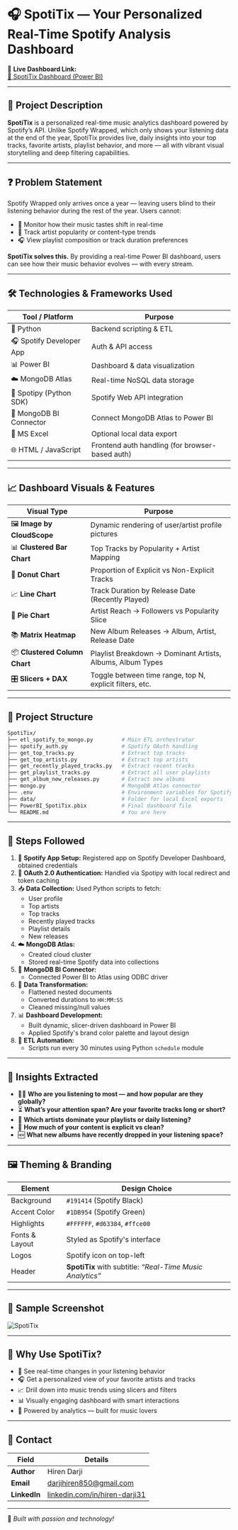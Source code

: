 # 🎧 SpotiTix — Your Personalized Real-Time Spotify Analysis Dashboard

🚀 **Live Dashboard Link:**  
[🔗 SpotiTix Dashboard (Power BI)](https://app.powerbi.com/view?r=eyJrIjoiNTY5Yjg2MDMtNmEzMi00OTVmLTlkYTUtMzg1NTc2ZGI3N2IzIiwidCI6ImQxZjE0MzQ4LWYxYjUtNGEwOS1hYzk5LTdlYmYyMTNjYmM4MSIsImMiOjEwfQ%3D%3D)

---

## 📝 Project Description

**SpotiTix** is a personalized real-time music analytics dashboard powered by Spotify’s API. Unlike Spotify Wrapped, which only shows your listening data at the end of the year, SpotiTix provides live, daily insights into your top tracks, favorite artists, playlist behavior, and more — all with vibrant visual storytelling and deep filtering capabilities.

---

## ❓ Problem Statement

Spotify Wrapped only arrives once a year — leaving users blind to their listening behavior during the rest of the year. Users cannot:

- 🔄 Monitor how their music tastes shift in real-time  
- 🎵 Track artist popularity or content-type trends  
- 🎧 View playlist composition or track duration preferences  

**SpotiTix solves this.** By providing a real-time Power BI dashboard, users can see how their music behavior evolves — with every stream.

---

## 🛠️ Technologies & Frameworks Used

| Tool / Platform             | Purpose                                              |
|-----------------------------|------------------------------------------------------|
| 🐍 Python                  | Backend scripting & ETL                              |
| 🎧 Spotify Developer App   | Auth & API access                                    |
| 📊 Power BI                | Dashboard & data visualization                       |
| ☁️ MongoDB Atlas           | Real-time NoSQL data storage                         |
| 🧪 Spotipy (Python SDK)    | Spotify Web API integration                          |
| 🧩 MongoDB BI Connector    | Connect MongoDB Atlas to Power BI                    |
| 📄 MS Excel                | Optional local data export                           |
| 🌐 HTML / JavaScript       | Frontend auth handling (for browser-based auth)      |

---

## 📈 Dashboard Visuals & Features

| Visual Type                  | Purpose                                                                 |
|-----------------------------|-------------------------------------------------------------------------|
| 🖼️ **Image by CloudScope**    | Dynamic rendering of user/artist profile pictures                      |
| 📊 **Clustered Bar Chart**   | Top Tracks by Popularity + Artist Mapping                              |
| 🍩 **Donut Chart**           | Proportion of Explicit vs Non-Explicit Tracks                         |
| 📈 **Line Chart**            | Track Duration by Release Date (Recently Played)                      |
| 🥧 **Pie Chart**             | Artist Reach → Followers vs Popularity Slice                          |
| 📚 **Matrix Heatmap**        | New Album Releases → Album, Artist, Release Date                      |
| 📦 **Clustered Column Chart**| Playlist Breakdown → Dominant Artists, Albums, Album Types            |
| 🎛️ **Slicers + DAX**         | Toggle between time range, top N, explicit filters, etc.              |

---

## 📁 Project Structure

```bash
SpotiTix/
├── etl_spotify_to_mongo.py         # Main ETL orchestrator
├── spotify_auth.py                 # Spotify OAuth handling
├── get_top_tracks.py               # Extract top tracks
├── get_top_artists.py              # Extract top artists
├── get_recently_played_tracks.py   # Extract recent tracks
├── get_playlist_tracks.py          # Extract all user playlists
├── get_album_new_releases.py       # Extract new albums
├── mongo.py                        # MongoDB Atlas connector
├── .env                            # Environment variables for Spotify + MongoDB
├── data/                           # Folder for local Excel exports
├── PowerBI_SpotiTix.pbix           # Final dashboard file
└── README.md                       # You are here
```

---

## 🔧 Steps Followed

1. 🔐 **Spotify App Setup:** Registered app on Spotify Developer Dashboard, obtained credentials  
2. 🧪 **OAuth 2.0 Authentication:** Handled via Spotipy with local redirect and token caching  
3. 📥 **Data Collection:** Used Python scripts to fetch:  
   - User profile  
   - Top artists  
   - Top tracks  
   - Recently played tracks  
   - Playlist details  
   - New releases  
4. ☁️ **MongoDB Atlas:**  
   - Created cloud cluster  
   - Stored real-time Spotify data into collections  
5. 🔗 **MongoDB BI Connector:**  
   - Connected Power BI to Atlas using ODBC driver  
6. 🧼 **Data Transformation:**  
   - Flattened nested documents  
   - Converted durations to `HH:MM:SS`  
   - Cleaned missing/null values  
7. 📊 **Dashboard Development:**  
   - Built dynamic, slicer-driven dashboard in Power BI  
   - Applied Spotify's brand color palette and layout design  
8. 🔄 **ETL Automation:**  
   - Scripts run every 30 minutes using Python `schedule` module

---

## 🧠 Insights Extracted

- 🧑‍🎤 **Who are you listening to most — and how popular are they globally?**  
- ⏳ **What’s your attention span? Are your favorite tracks long or short?**  
- 🎵 **Which artists dominate your playlists or daily listening?**  
- 🚫 **How much of your content is explicit vs clean?**  
- 🆕 **What new albums have recently dropped in your listening space?**

---

## 🖼️ Theming & Branding

| Element         | Design Choice               |
|----------------|-----------------------------|
| Background      | `#191414` (Spotify Black)    |
| Accent Color    | `#1DB954` (Spotify Green)    |
| Highlights      | `#FFFFFF`, `#d63384`, `#ffce00` |
| Fonts & Layout  | Styled as Spotify's interface|
| Logos           | Spotify icon on top-left     |
| Header          | **SpotiTix** with subtitle: _“Real-Time Music Analytics”_ |

---

## 📸 Sample Screenshot

![SpotiTix](https://github.com/user/repo/assets/spotitix-screenshot.png)

---

## 🚀 Why Use SpotiTix?

- 🎯 See real-time changes in your listening behavior  
- 🎧 Get a personalized view of your favorite artists and tracks  
- 📈 Drill down into music trends using slicers and filters  
- 📊 Visually engaging dashboard with smart interactions  
- 🧠 Powered by analytics — built for music lovers  

---

## 📧 Contact

| Field        | Details                                                   |
|--------------|-----------------------------------------------------------|
| **Author**   | Hiren Darji                                               |
| **Email**    | darjihiren850@gmail.com                                   |
| **LinkedIn** | [linkedin.com/in/hiren-darji31](https://linkedin.com/in/hiren-darji31) |

---

🚀 _Built with passion and technology!_

